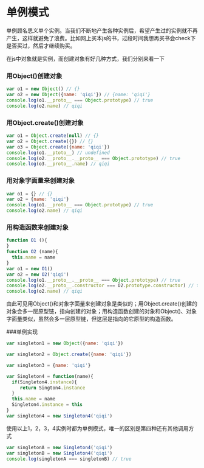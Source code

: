 # 单例模式

单例顾名思义单个实例。当我们不断地产生各种实例后，希望产生过的实例就不再产生，这样就避免了浪费。比如网上买本js的书，过段时间我想再买书会check下是否买过，然后才继续购买。

在js中对象就是实例，而创建对象有好几种方式，我们分别来看一下

### 用Object()创建对象

```javascript
var o1 = new Object() // {}
var o2 = new Object({name: 'qiqi'}) // {name: 'qiqi'}
console.log(o1.__proto__ === Object.prototype) // true
console.log(o2.name) // qiqi
```

### 用Object.create()创建对象

```javascript
var o1 = Object.create(null) // {}
var o2 = Object.create({}) // {}
var o3 = Object.create({name: 'qiqi'})
console.log(o1.__ptoto__) // undefined
console.log(o2.__proto__.__proto__ === Object.prototype) // true
console.log(o3.__proto__.name) // qiqi
```

### 用对象字面量来创建对象

```javascript
var o1 = {} // {}
var o2 = {name: 'qiqi'}
console.log(o1.__proto__ === Object.prototype) // true
console.log(o2.name) // qiqi
```

### 用构造函数来创建对象

```javascript
function O1 (){
}
function O2 (name){
  this.name = name
}
var o1 = new O1()
var o2 = new O2('qiqi')
console.log(o1.__proto__.__proto__ === Object.prototype) // true
console.log(o2.__proto__.constructor === O2.prototype.constructor) // true
console.log(o2.name) // qiqi
```

由此可见用Object()和对象字面量来创建对象是类似的；用Object.create()创建的对象会多一层原型链，指向创建的对象；用构造函数创建的对象和Object()、对象字面量类似，虽然会多一层原型链，但这层是指向的它原型的构造函数。

###单例实现

```javascript
var singleton1 = new Object({name: 'qiqi'})

var singleton2 = Object.create({name: 'qiqi'})

var singleton3 = {name: 'qiqi'}

var Singleton4 = function(name){
  if(Singleton4.instance){
     return Sington4.instance
  }
  this.name = name
  Singleton4.instance = this
}
var singleton4 = new Singleton4('qiqi')
```

使用以上1，2，3，4实例时都为单例模式，唯一的区别是第四种还有其他调用方式

```javascript
var singletonA = new Singleton4('qiqi')
var singletonB = new Singleton4('qiqi')
console.log(singletonA === singletonB) // true
```